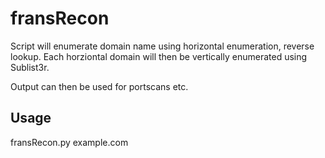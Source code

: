 # fransRecon
Script will enumerate domain name using horizontal enumeration, reverse lookup.
Each horziontal domain will then be vertically enumerated using Sublist3r.

Output can then be used for portscans etc.

## Usage
fransRecon.py example.com

